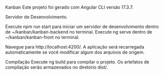 Kanban
Este projeto foi gerado com Angular CLI versão 17.3.7.

Servidor de Desenvolvimento.

Execute npm run start para iniciar um servidor de desenvolvimento dentro de ~/kanban/kanban-backend no terminal.
Execute ng serve dentro de  ~/kanban/kanban-front no terminal.

Navegue para http://localhost:4200/. A aplicação será recarregada automaticamente se você modificar algum dos arquivos de origem.

Compilação
Execute ng build para compilar o projeto. Os artefatos de compilação serão armazenados no diretório dist/.
